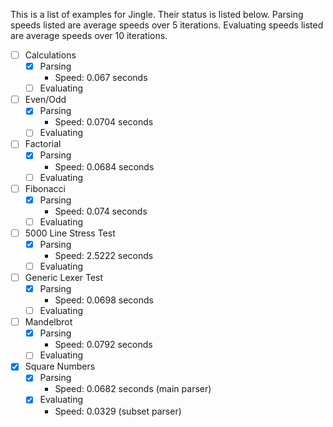 This is a list of examples for Jingle. Their status is listed below. Parsing speeds listed are average speeds over 5 iterations. Evaluating speeds listed are average speeds over 10 iterations.

- [ ] Calculations
  - [x] Parsing
    - Speed: 0.067 seconds
  - [ ] Evaluating
- [ ] Even/Odd
  - [x] Parsing
    - Speed: 0.0704 seconds
  - [ ] Evaluating
- [ ] Factorial
  - [x] Parsing
    - Speed: 0.0684 seconds
  - [ ] Evaluating
- [ ] Fibonacci
  - [x] Parsing
    - Speed: 0.074 seconds
  - [ ] Evaluating
- [ ] 5000 Line Stress Test
  - [x] Parsing
    - Speed: 2.5222 seconds
  - [ ] Evaluating
- [ ] Generic Lexer Test
  - [x] Parsing
    - Speed: 0.0698 seconds
  - [ ] Evaluating
- [ ] Mandelbrot
  - [x] Parsing
    - Speed: 0.0792 seconds
  - [ ] Evaluating
- [x] Square Numbers
  - [x] Parsing
    - Speed: 0.0682 seconds (main parser)
  - [x] Evaluating
    - Speed: 0.0329 (subset parser)
